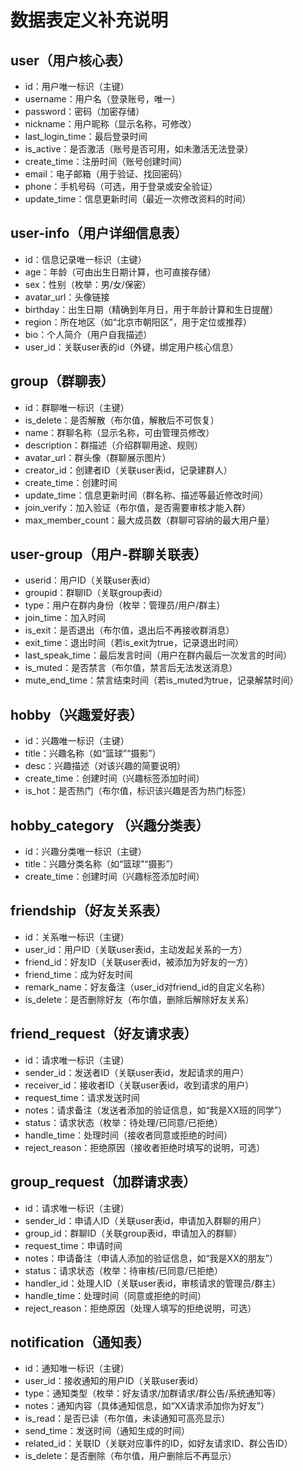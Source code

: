 # 数据表定义补充说明


## user（用户核心表）
- id：用户唯一标识（主键）
- username：用户名（登录账号，唯一）
- password：密码（加密存储）
- nickname：用户昵称（显示名称，可修改）
- last_login_time：最后登录时间
- is_active：是否激活（账号是否可用，如未激活无法登录）
- create_time：注册时间（账号创建时间）
- email：电子邮箱（用于验证、找回密码）
- phone：手机号码（可选，用于登录或安全验证）
- update_time：信息更新时间（最近一次修改资料的时间）


## user-info（用户详细信息表）
- id：信息记录唯一标识（主键）
- age：年龄（可由出生日期计算，也可直接存储）
- sex：性别（枚举：男/女/保密）
- avatar_url：头像链接
- birthday：出生日期（精确到年月日，用于年龄计算和生日提醒）
- region：所在地区（如“北京市朝阳区”，用于定位或推荐）
- bio：个人简介（用户自我描述）
- user_id：关联user表的id（外键，绑定用户核心信息）


## group（群聊表）
- id：群聊唯一标识（主键）
- is_delete：是否解散（布尔值，解散后不可恢复）
- name：群聊名称（显示名称，可由管理员修改）
- description：群描述（介绍群聊用途、规则）
- avatar_url：群头像（群聊展示图片）
- creator_id：创建者ID（关联user表id，记录建群人）
- create_time：创建时间
- update_time：信息更新时间（群名称、描述等最近修改时间）
- join_verify：加入验证（布尔值，是否需要审核才能入群）
- max_member_count：最大成员数（群聊可容纳的最大用户量）


## user-group（用户-群聊关联表）
- userid：用户ID（关联user表id）
- groupid：群聊ID（关联group表id）
- type：用户在群内身份（枚举：管理员/用户/群主）
- join_time：加入时间
- is_exit：是否退出（布尔值，退出后不再接收群消息）
- exit_time：退出时间（若is_exit为true，记录退出时间）
- last_speak_time：最后发言时间（用户在群内最后一次发言的时间）
- is_muted：是否禁言（布尔值，禁言后无法发送消息）
- mute_end_time：禁言结束时间（若is_muted为true，记录解禁时间）


## hobby（兴趣爱好表）
- id：兴趣唯一标识（主键）
- title：兴趣名称（如“篮球”“摄影”）
- desc：兴趣描述（对该兴趣的简要说明）
- create_time：创建时间（兴趣标签添加时间）
- is_hot：是否热门（布尔值，标识该兴趣是否为热门标签）

## hobby_category （兴趣分类表）
- id：兴趣分类唯一标识（主键）
- title：兴趣分类名称（如“篮球”“摄影”）
- create_time：创建时间（兴趣标签添加时间）

## friendship（好友关系表）
- id：关系唯一标识（主键）
- user_id：用户ID（关联user表id，主动发起关系的一方）
- friend_id：好友ID（关联user表id，被添加为好友的一方）
- friend_time：成为好友时间
- remark_name：好友备注（user_id对friend_id的自定义名称）
- is_delete：是否删除好友（布尔值，删除后解除好友关系）


## friend_request（好友请求表）
- id：请求唯一标识（主键）
- sender_id：发送者ID（关联user表id，发起请求的用户）
- receiver_id：接收者ID（关联user表id，收到请求的用户）
- request_time：请求发送时间
- notes：请求备注（发送者添加的验证信息，如“我是XX班的同学”）
- status：请求状态（枚举：待处理/已同意/已拒绝）
- handle_time：处理时间（接收者同意或拒绝的时间）
- reject_reason：拒绝原因（接收者拒绝时填写的说明，可选）


## group_request（加群请求表）
- id：请求唯一标识（主键）
- sender_id：申请人ID（关联user表id，申请加入群聊的用户）
- group_id：群聊ID（关联group表id，申请加入的群聊）
- request_time：申请时间
- notes：申请备注（申请人添加的验证信息，如“我是XX的朋友”）
- status：请求状态（枚举：待审核/已同意/已拒绝）
- handler_id：处理人ID（关联user表id，审核请求的管理员/群主）
- handle_time：处理时间（同意或拒绝的时间）
- reject_reason：拒绝原因（处理人填写的拒绝说明，可选）


## notification（通知表）
- id：通知唯一标识（主键）
- user_id：接收通知的用户ID（关联user表id）
- type：通知类型（枚举：好友请求/加群请求/群公告/系统通知等）
- notes：通知内容（具体通知信息，如“XX请求添加你为好友”）
- is_read：是否已读（布尔值，未读通知可高亮显示）
- send_time：发送时间（通知生成的时间）
- related_id：关联ID（关联对应事件的ID，如好友请求ID、群公告ID）
- is_delete：是否删除（布尔值，用户删除后不再显示）